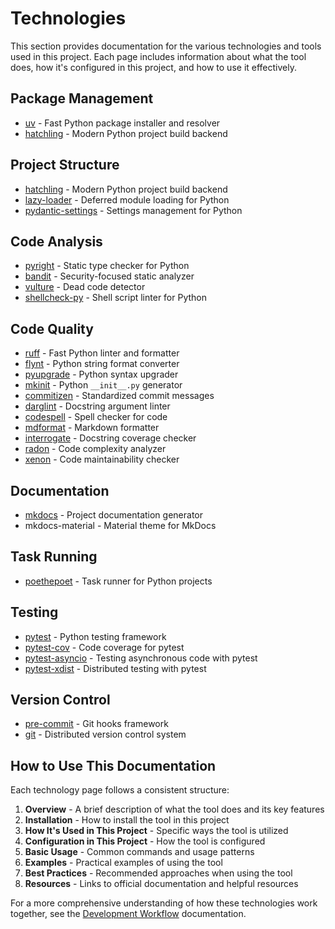# Technologies

This section provides documentation for the various technologies and tools used in this project. Each page includes information about what the tool does, how it's configured in this project, and how to use it effectively.

## Package Management

- [uv](package-management/uv.md) - Fast Python package installer and resolver
- [hatchling](project-structure/hatchling.md) - Modern Python project build backend

## Project Structure

- [hatchling](project-structure/hatchling.md) - Modern Python project build backend
- [lazy-loader](project-structure/lazy-loader.md) - Deferred module loading for Python
- [pydantic-settings](project-structure/pydantic-settings.md) - Settings management for Python

## Code Analysis

- [pyright](code-analysis/pyright.md) - Static type checker for Python
- [bandit](code-analysis/bandit.md) - Security-focused static analyzer
- [vulture](code-analysis/vulture.md) - Dead code detector
- [shellcheck-py](code-analysis/shellcheck-py.md) - Shell script linter for Python

## Code Quality

- [ruff](code-quality/ruff.md) - Fast Python linter and formatter
- [flynt](code-quality/flynt.md) - Python string format converter
- [pyupgrade](code-quality/pyupgrade.md) - Python syntax upgrader
- [mkinit](code-quality/mkinit.md) - Python `__init__.py` generator
- [commitizen](code-quality/commitizen.md) - Standardized commit messages
- [darglint](code-quality/darglint.md) - Docstring argument linter
- [codespell](code-quality/codespell.md) - Spell checker for code
- [mdformat](code-quality/mdformat.md) - Markdown formatter
- [interrogate](code-quality/interrogate.md) - Docstring coverage checker
- [radon](code-quality/radon.md) - Code complexity analyzer
- [xenon](code-quality/xenon.md) - Code maintainability checker

## Documentation

- [mkdocs](documentation/mkdocs.md) - Project documentation generator
- mkdocs-material - Material theme for MkDocs

## Task Running

- [poethepoet](task-running/poethepoet.md) - Task runner for Python projects

## Testing

- [pytest](testing/pytest.md) - Python testing framework
- [pytest-cov](testing/pytest-cov.md) - Code coverage for pytest
- [pytest-asyncio](testing/pytest-asyncio.md) - Testing asynchronous code with pytest
- [pytest-xdist](testing/pytest-xdist.md) - Distributed testing with pytest

## Version Control

- [pre-commit](version-control/pre-commit.md) - Git hooks framework
- [git](version-control/git.md) - Distributed version control system

## How to Use This Documentation

Each technology page follows a consistent structure:

1. **Overview** - A brief description of what the tool does and its key features
1. **Installation** - How to install the tool in this project
1. **How It's Used in This Project** - Specific ways the tool is utilized
1. **Configuration in This Project** - How the tool is configured
1. **Basic Usage** - Common commands and usage patterns
1. **Examples** - Practical examples of using the tool
1. **Best Practices** - Recommended approaches when using the tool
1. **Resources** - Links to official documentation and helpful resources

For a more comprehensive understanding of how these technologies work together, see the [Development Workflow](../development/workflow.md) documentation.
